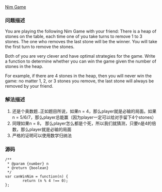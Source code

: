 [Nim Game](https://leetcode.com/problems/nim-game/description/)

### 问题描述
You are playing the following Nim Game with your friend: There is a heap of stones on the table, each time one of you take turns to remove 1 to 3 stones. The one who removes the last stone will be the winner. You will take the first turn to remove the stones.

Both of you are very clever and have optimal strategies for the game. Write a function to determine whether you can win the game given the number of stones in the heap.

For example, if there are 4 stones in the heap, then you will never win the game: no matter 1, 2, or 3 stones you remove, the last stone will always be removed by your friend.

### 解法描述
1. 还是个奥数题..正如题目所说，如果n = 4，那么player就是必输的局面。如果n = 5/6/7，那么player总能赢（因为player一定可以给对手留下4个stones）
2. 同理如果n = 8， 那么player怎么都是个死，所以我们就猜测，只要n是4的倍数，那么player就是必输的局面
3. 严格的证明可以使用数学归纳法

### 源码
```
/**
 * @param {number} n
 * @return {boolean}
 */
var canWinNim = function(n) {
        return (n % 4 !== 0);
};
```
